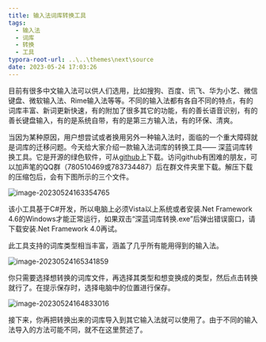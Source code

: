 ```yaml
---
title: 输入法词库转换工具
tags:
  - 输入法
  - 词库
  - 转换
  - 工具
typora-root-url: ..\..\themes\next\source
date: 2023-05-24 17:03:26
---
```



目前有很多中文输入法可以供人们选用，比如搜狗、百度、讯飞、华为小艺、微信键盘、微软输入法、Rime输入法等等。不同的输入法都有各自不同的特点，有的词库丰富、新词更新快速，有的附加了很多其它的功能，有的善长语音识别，有的善长键盘输入，有的是系统自带，有的是第三方输入法，有的环保、清爽。

<!--more-->

当因为某种原因，用户想尝试或者换用另外一种输入法时，面临的一个重大障碍就是词库的迁移问题。今天给大家介绍一款输入法词库的转换工具—— 深蓝词库转换工具。它是开源的绿色软件，可从[github](https://github.com/studyzy/imewlconverter/releases)上下载。访问github有困难的朋友，可以加声笔的QQ群（780510469或783734487）后在群文件夹里下载。解压下载的压缩包后，会有下图所示的三个文件。

![image-20230524163354765](/images/image-20230524163354765.png)

该小工具基于C#开发，所以电脑上必须Vista以上系统或者安装.Net Framework 4.6的Windows才能正常运行，如果双击“深蓝词库转换.exe”后弹出错误窗口，请下载安装.Net Framework 4.0再试。

此工具支持的词库类型相当丰富，涵盖了几乎所有能用得到的输入法。

![image-20230524165341859](/images/image-20230524165341859.png)

你只需要选择想转换的词库文件，再选择其类型和想变换成的类型，然后点击转换就行了。在提示保存时，选择电脑中的位置进行保存。

![image-20230524164833016](/images/image-20230524164833016.png)

接下来，你再把转换出来的词库导入到其它输入法就可以使用了。由于不同的输入法导入的方法可能不同，就不在这里赘述了。